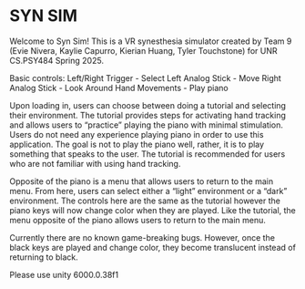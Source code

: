 # SYN SIM

Welcome to Syn Sim! This is a VR synesthesia simulator created by Team 9 (Evie Nivera, Kaylie Capurro, Kierian Huang, Tyler Touchstone) for UNR CS.PSY484 Spring 2025.

Basic controls:
Left/Right Trigger - Select
Left Analog Stick - Move
Right Analog Stick - Look Around 
Hand Movements - Play piano 

Upon loading in, users can choose between doing a tutorial and selecting their environment. The tutorial provides steps for activating hand tracking and allows users to “practice” playing the piano with minimal stimulation. Users do not need any experience playing piano in order to use this application. The goal is not to play the piano well, rather, it is to play something that speaks to the user. The tutorial is recommended for users who are not familiar with using hand tracking. 

Opposite of the piano is a menu that allows users to return to the main menu. From here, users can select either a “light” environment or a “dark” environment. The controls here are the same as the tutorial however the piano keys will now change color when they are played. Like the tutorial, the menu opposite of the piano allows users to return to the main menu. 

Currently there are no known game-breaking bugs. However, once the black keys are played and change color, they become translucent instead of returning to black. 


Please use unity 6000.0.38f1
